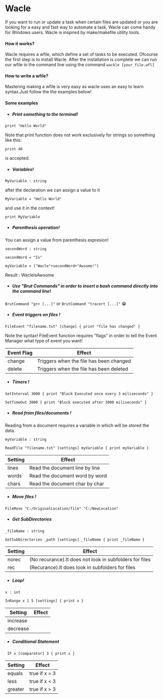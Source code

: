# Wacle
If you want to run or update a task when certain files are updated or you are looking for a easy and fast way to automate a task, Wacle can come handy for Windows users.
Wacle is inspired by make/makefile utility tools.

#### How it works?
Wacle requires a wfile, which define a set of tasks to be executed.
Ofcourse the first step is to install Wacle.
After the installation is complete we can run our wfile in the command line using the command 
     `wackle [your_file.wfl]`
     
#### How to write a wfile?
Mastering making a wfile is very easy as wacle uses an easy to learn syntax.Just follow the the examples below!

#### Some examples

* ##### Print something to the terminal!
`print "Hello World"`

Note that print function does not work exclusively for strings so something like this:

`print 46`

is accepted.

* ##### Variables!

`MyVariable : string`

after the declaration we can assign a value to it

`MyVariable = "Hello World"`

and use it in the context!

`print MyVariable`

* ##### Parenthesis operation!

You can assign a value from parenthesis expresion!

`secondWord : string`

`secondWord = "Is"`

`myVariable = ("Wacle"+secondWord+"Awsome!")`

Result : WacleIsAwsome

* ##### Use "Brut Commands" in order to insert a bash command directly into the command line!
`BrutCommand "g++ [...]"` or `BrutCommand "tracert [...]"` :grin:

* ##### Event triggers on files !

`FileEvent "filename.txt" [change] {
print "file has changed"
}`

Note the syntax! 
FileEvent function requires "flags" in order to tell the Event Manager what type of event you want!

Event Flag | Effect
------------ | -------------
change | Triggers when the file has been changed
delete | Triggers when the file has been deleted


* ##### Timers !

`SetInterval 3000 {
print "Block Executed once every 3 miliseconds"
}`

`SetTimeOut 3000 {
print "Block executed after 3000 miliseconds"
}`

* ##### Read from files/documents !
Reading from a document requires a variable in which will be stored the data.

`myVariable : string`


`ReadFile "filename.txt" [settings] myVariable {
print myVariable
}`

Setting | Effect
------------ | -------------
lines | Read the document line by line
words | Read the document word by word
chars | Read the document char by char

* ##### Move files !

`FileMove "C:/OriginalLocation/file" "C:/NewLocation"`

* ##### Get SubDirectories 

`_fileName : string`

`GetSubDirectories _path [settings] _fileName {
print _fileName
}`


Setting | Effect
------------ | -------------
norec | (No recurance).It does not look in subfolders for files
 rec  | (Recurance).It does look in subfolders for files


* ##### Loop!

`x : int`

`InRange x 1 5 [settings] {
 print x
}`

Setting | Effect
------------ | -------------
increase | 
decrease | 

* ##### Conditional Statement

` IF x [comparator] 3 {
    print x
    }`

Setting | Effect
------------ | -------------
equals | true if x = 3 
less   | true if x < 3
greater | true if x > 3       

